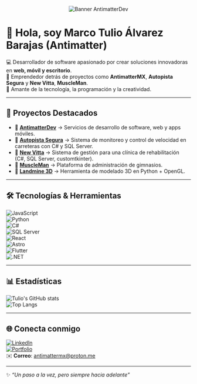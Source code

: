 <p align="center">
  <img src="./resources/banner.png" alt="Banner AntimatterDev" />
</p>

# 👋 Hola, soy Marco Tulio Álvarez Barajas (Antimatter)

💻 Desarrollador de software apasionado por crear soluciones innovadoras en **web, móvil y escritorio**.  
🚀 Emprendedor detrás de proyectos como **AntimatterMX**, **Autopista Segura** y **New Vitta**, **MuscleMan**.  
🌌 Amante de la tecnología, la programación y la creatividad.

---

## 🚀 Proyectos Destacados

- 🔹 [**AntimatterDev**](#) → Servicios de desarrollo de software, web y apps móviles.  
- 🔹 [**Autopista Segura**](#) → Sistema de monitoreo y control de velocidad en carreteras con C# y SQL Server.  
- 🔹 [**New Vitta**](#) → Sistema de gestión para una clínica de rehabilitación (C#, SQL Server, customtkinter).  
- 🔹 [**MuscleMan**](#) → Plataforma de administración de gimnasios.  
- 🔹 [**Landmine 3D**](#) → Herramienta de modelado 3D en Python + OpenGL.

---

## 🛠 Tecnologías & Herramientas

![JavaScript](https://img.shields.io/badge/-JavaScript-05122A?style=flat&logo=javascript)  
![Python](https://img.shields.io/badge/-Python-05122A?style=flat&logo=python)  
![C#](https://img.shields.io/badge/-C%23-05122A?style=flat&logo=csharp)  
![SQL Server](https://img.shields.io/badge/-SQL%20Server-05122A?style=flat&logo=microsoftsqlserver)  
![React](https://img.shields.io/badge/-React-05122A?style=flat&logo=react)  
![Astro](https://img.shields.io/badge/-Astro-05122A?style=flat&logo=astro)  
![Flutter](https://img.shields.io/badge/-Flutter-05122A?style=flat&logo=flutter)  
![.NET](https://img.shields.io/badge/-.NET-05122A?style=flat&logo=dotnet)  

---

## 📊 Estadísticas

![Tulio's GitHub stats](https://github-readme-stats.vercel.app/api?username=ElTulioAlvarez&show_icons=true&theme=radical)  
![Top Langs](https://github-readme-stats.vercel.app/api/top-langs/?username=ElTulioAlvarez&layout=compact&theme=radical)

---

## 🌐 Conecta conmigo

[![LinkedIn](https://img.shields.io/badge/-LinkedIn-05122A?style=flat&logo=linkedin)](https://www.linkedin.com/)  
[![Portfolio](https://img.shields.io/badge/-AntimatterDev-05122A?style=flat&logo=vercel)](https://antimattermx.netlify.app)  
✉️ **Correo**: antimattermx@proton.me  

---

✨ *“Un paso a la vez, pero siempre hacia adelante”*
